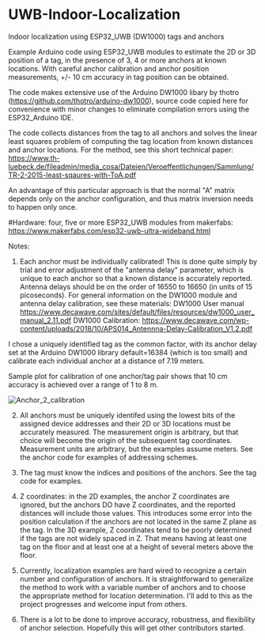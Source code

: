 # UWB-Indoor-Localization
Indoor localization using ESP32_UWB (DW1000) tags and anchors

Example Arduino code using ESP32_UWB modules to estimate the 2D or 3D position of a tag, in the presence of 3, 4 or more anchors at known locations. With careful anchor calibration and anchor position measurements, +/- 10 cm accuracy in tag position can be obtained.

The code makes extensive use of the Arduino DW1000 libary by thotro (https://github.com/thotro/arduino-dw1000), source code copied here for convenience with
minor changes to eliminate compilation errors using the ESP32_Arduino IDE.

The code collects distances from the tag to all anchors and solves the linear least squares problem of computing the tag location from known distances and anchor locations.
For the method, see this short technical paper: https://www.th-luebeck.de/fileadmin/media_cosa/Dateien/Veroeffentlichungen/Sammlung/TR-2-2015-least-sqaures-with-ToA.pdf

An advantage of this particular approach is that the normal "A" matrix depends only on the anchor configuration, and thus matrix inversion needs to happen only once.

#Hardware: four, five or more ESP32_UWB modules from makerfabs:
https://www.makerfabs.com/esp32-uwb-ultra-wideband.html


Notes:  

1. Each anchor must be individually calibrated!  This is done quite simply by trial and error adjustment of the "antenna delay" parameter, which is unique to each anchor so that a known distance is accurately reported. Antenna delays should be on the order of 16550 to 16650 (in units of 15 picoseconds).
For general information on the DW1000 module and antenna delay calibration, see these materials:
DW1000 User manual https://www.decawave.com/sites/default/files/resources/dw1000_user_manual_2.11.pdf
DW1000 Calibration: https://www.decawave.com/wp-content/uploads/2018/10/APS014_Antennna-Delay-Calibration_V1.2.pdf

I chose a uniquely identified tag as the common factor, with its anchor delay set at the Arduino DW1000 library default=16384 (which is too small) and 
calibrate each individual anchor at a distance of 7.19 meters. 

Sample plot for calibration of one anchor/tag pair shows that 10 cm accuracy is achieved over a range of 1 to 8 m.

![Anchor_2_calibration](https://user-images.githubusercontent.com/5509037/151675622-8fdc3bac-088d-49b5-a4bf-96fc753d4aa2.PNG)

2. All anchors must be uniquely identifed using the lowest bits of the assigned device addresses and their 2D or 3D locations must be accurately measured.
The measurement origin is arbitrary, but that choice will become the origin of the subsequent tag coordinates.  Measurement units are arbitrary, 
but the examples assume meters. See the anchor code for examples of addressing schemes.

3. The tag must know the indices and positions of the anchors. See the tag code for examples.

4. Z coordinates:  in the 2D examples, the anchor Z coordinates are ignored, but the anchors DO have Z coordinates, and the reported distances will
include those values. This introduces some error into the position calculation if the anchors are not located in the same Z plane as the tag. In the 3D example, Z coordinates tend to be poorly determined if the tags are not widely spaced in Z. That means having at least one tag on the floor and 
at least one at a height of several meters above the floor.

5. Currently, localization examples are hard wired to recognize a certain number and configuration of anchors. It is straightforward to generalize the method
to work with a variable number of anchors and to choose the appropriate method for location determination. I'll add to this as the project progresses and welcome input from others.

7. There is a lot to be done to improve accuracy, robustness, and flexibility of anchor selection. Hopefully this will get other contributors started.
